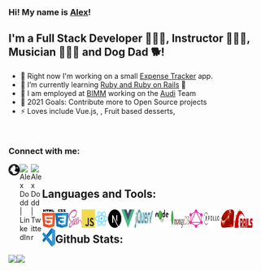 <link href="/styles/style.css" rel="stylesheet"></link>

### Hi! My name is [Alex][website]!

## I'm a Full Stack Developer 👨🏻‍💻, Instructor 👨🏻‍🏫, Musician 👨🏻‍🎤 and Dog Dad 🐕!

- 🚧 Right now I'm working on a small [Expense Tracker](https://github.com/helloalexdodd/full-stack-expense-tracker) app.
- 🌱 I’m currently learning [Ruby and Ruby on Rails](https://github.com/helloalexdodd/hello-alex-blog) 💎
- 🔭 I am employed at [BIMM](https://bimm.com/) working on the [Audi](https://www.audi.ca/ca/web/en/new-cars.html) Team
- 🥅 2021 Goals: Contribute more to Open Source projects
- ⚡ Loves include Vue.js, , Fruit based desserts,

<br/>

### Connect with me:

[<img align="left" alt="alexdodd.com" width="22px" src="https://raw.githubusercontent.com/iconic/open-iconic/master/svg/globe.svg" />][website]
[<img align="left" alt="Alex Dodd | LinkedIn" width="22px" src="https://cdn.jsdelivr.net/npm/simple-icons@v3/icons/linkedin.svg" />][linkedin]
[<img align="left" alt="Alex Dodd | Twitter" width="22px" src="https://cdn.jsdelivr.net/npm/simple-icons@v3/icons/twitter.svg" />][twitter]

<br/>

## Languages and Tools:

<img width="26px" height="36.5px" align="left" src="./icons/html5.svg" alt="HTML5">
<img width="26px" height="36.5px" align="left" src="./icons/css3.svg" alt="CSS3">
<img width="26px" height="36.5px" align="left" src="./icons/sass.svg" alt="SCSS">
<img width="26px" height="36.5px" align="left" src="./icons/js.svg" alt="JavaScript">
<img width="26px" height="36.5px" align="left" src="./icons/react.svg" alt="React.js">
<img width="26px" height="36.5px" align="left" src="./icons/nextjs.svg" alt="Next.js">
<img width="26px" height="36.5px" align="left" src="./icons/vuejs.svg" alt="Vue.js">
<img width="36px" height="36.5px" align="left" src="./icons/jquery.svg" alt="jQuery">
<img width="36px" height="36.5px" align="left" src="./icons/node.svg" alt="Node.js">
<img width="36px" height="36.5px" align="left" src="./icons/mongodb.svg" alt="MongoDB">
<img width="26px" height="36.5px" align="left" src="./icons/graphql.svg" alt="GraphQL">
<img width="36px" height="36.5px" align="left" src="./icons/apollo.svg" alt="Apollo">
<img width="26px" height="36.5px" align="left" src="./icons/ruby.svg" alt="Ruby">
<img width="36px" height="36.5px" align="left" src="./icons/rails.svg" alt="Rails">
<img width="26px" height="36.5px" align="left" src="./icons/visual-studio-code.svg" alt="Visual Studio Code">

<br />

## Github Stats:

<div align="center">
  <div style="display: flex;">
    <img src="https://github-readme-stats.vercel.app/api?username=helloalexdodd&count_private=true&show_icons=true&hide=stars,issues" style="vertical-align: top;" />
    <img src="https://github-readme-stats.vercel.app/api/top-langs/?username=helloalexdodd&langs_count=5&layout=compact" />
  </div>
</div>

[website]: https://alexdodd.ca
[linkedin]: https://linkedin.com/in/helloalexdodd
[twitter]: https://twitter.com/helloalexdodd
